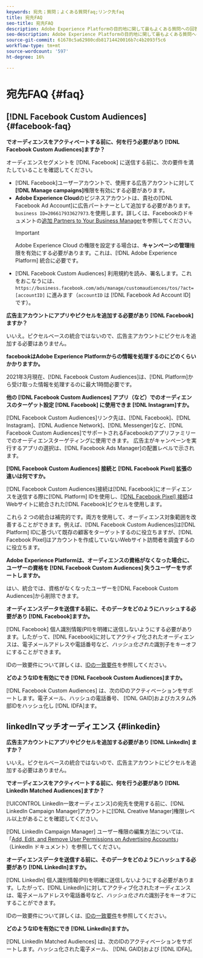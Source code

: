 ```yaml
---
keywords: 宛先；質問；よくある質問faq;リンク先faq
title: 宛先FAQ
seo-title: 宛先FAQ
description: Adobe Experience Platformの目的地に関して最もよくある質問への回答
seo-description: Adobe Experience Platformの目的地に関して最もよくある質問への回答
source-git-commit: 61678c5a62980cdb81714420016b7c4b2093f5c6
workflow-type: tm+mt
source-wordcount: '597'
ht-degree: 16%

---
```



# 宛先FAQ {#faq}

## [!DNL Facebook Custom Audiences] {#facebook-faq}

**でオーディエンスをアクティベートする前に、何を行う必要があり [!DNL Facebook Custom Audiences]ますか？**

オーディエンスセグメントを [!DNL Facebook] に送信する前に、次の要件を満たしていることを確認してください。

* [!DNL Facebook]ユーザーアカウントで、使用する広告アカウントに対して&#x200B;**[!DNL Manage campaigns]**&#x200B;権限を有効にする必要があります。
* **Adobe Experience Cloud**&#x200B;のビジネスアカウントは、貴社の[!DNL Facebook Ad Account]に広告パートナーとして追加する必要があります。 `business ID=206617933627973`.を使用します。詳しくは、Facebookのドキュメントの[追加 Partners to Your Business Manager](https://www.facebook.com/business/help/1717412048538897)を参照してください。
   >[!IMPORTANT]
   >
   > Adobe Experience Cloud の権限を設定する場合は、**キャンペーンの管理**&#x200B;権限を有効にする必要があります。これは、[!DNL Adobe Experience Platform] 統合に必要です。
* [!DNL Facebook Custom Audiences] 利用規約を読み、署名します。これをおこなうには、`https://business.facebook.com/ads/manage/customaudiences/tos/?act=[accountID]` に進みます（`accountID` は [!DNL Facebook Ad Account ID] です）。

**広告主アカウントにアプリやピクセルを追加する必要があり [!DNL Facebook] ますか？**

いいえ。ピクセルベースの統合ではないので、広告主アカウントにピクセルを追加する必要はありません。

**facebookはAdobe Experience Platformからの情報を処理するのにどのくらいかかりますか。**

2021年3月現在、[!DNL Facebook Custom Audiences]は、[!DNL Platform]から受け取った情報を処理するのに最大1時間必要です。

**他の [!DNL Facebook Custom Audiences] アプリ（など）でのオーディエンスのターゲット設定 [!DNL Facebook] に使用できま [!DNL Instagram]すか。**

[!DNL Facebook Custom Audiences]リンク先は、[!DNL Facebook]、[!DNL Instagram]、[!DNL Audience Network]、[!DNL Messenger]など、[!DNL Facebook Custom Audiences]でサポートされるFacebookのアプリファミリーでのオーディエンスターゲティングに使用できます。 広告主がキャンペーンを実行するアプリの選択は、[!DNL Facebook Ads Manager]の配置レベルで示されます。

**[!DNL Facebook Custom Audiences] 接続と [!DNL Facebook Pixel] 拡張の違いは何ですか。**

[!DNL Facebook Custom Audiences]接続は[!DNL Facebook]にオーディエンスを送信する際に[!DNL Platform] IDを使用し、[[!DNL Facebook Pixel] 接続](../destinations/catalog/advertising/facebook-pixel.md)はWebサイトに統合された[!DNL Facebook]ピクセルを使用します。

これら 2 つの統合は補完的です。両方を使用して、オーディエンス対象範囲を改善することができます。例えば、[!DNL Facebook Custom Audiences]は[!DNL Platform] IDに基づいて既存の顧客をターゲットするのに役立ちますが、[!DNL Facebook Pixel]はアカウントを作成していないWebサイト訪問者を調査するのに役立ちます。

**Adobe Experience Platformは、オーディエンスの資格がなくなった場合に、ユーザーの資格を [!DNL Facebook Custom Audiences] 失うユーザーをサポートしますか。**

はい、統合では、資格がなくなったユーザーを[!DNL Facebook Custom Audiences]から削除できます。

**オーディエンスデータを送信する前に、そのデータをどのようにハッシュする必要があり [!DNL Facebook]ますか。**

[!DNL Facebook] 個人識別情報(PII)を明確に送信しないようにする必要があります。したがって、[!DNL Facebook]に対してアクティブ化されたオーディエンスは、電子メールアドレスや電話番号など、*ハッシュ化された*&#x200B;識別子をキーオフにすることができます。

IDの一致要件について詳しくは、[IDの一致要件](catalog/social/facebook.md#id-matching-requirements)を参照してください。

**どのようなIDを有効にでき [!DNL Facebook Custom Audiences]ますか。**

[!DNL Facebook Custom Audiences] は、次のIDのアクティベーションをサポートします。電子メール、ハッシュの電話番号、 [!DNL GAID]およびカスタム外部IDをハッシュ化し [!DNL IDFA]ます。

## linkedInマッチオーディエンス {#linkedin}

**広告主アカウントにアプリやピクセルを追加する必要があり [!DNL LinkedIn] ますか？**

いいえ。ピクセルベースの統合ではないので、広告主アカウントにピクセルを追加する必要はありません。

**でオーディエンスをアクティベートする前に、何を行う必要があり [!DNL LinkedIn Matched Audiences]ますか？**

[!UICONTROL LinkedIn一致オーディエンス]の宛先を使用する前に、[!DNL LinkedIn Campaign Manager]アカウントに[!DNL Creative Manager]権限レベル以上があることを確認してください。

[!DNL LinkedIn Campaign Manager] ユーザー権限の編集方法については、「[Add, Edit, and Remove User Permissions on Advertising Accounts](https://www.linkedin.com/help/lms/answer/5753)」（LinkedIn ドキュメント）を参照してください。

**オーディエンスデータを送信する前に、そのデータをどのようにハッシュする必要があり [!DNL LinkedIn]ますか。**

[!DNL LinkedIn] 個人識別情報(PII)を明確に送信しないようにする必要があります。したがって、[!DNL LinkedIn]に対してアクティブ化されたオーディエンスは、電子メールアドレスや電話番号など、*ハッシュ化された*&#x200B;識別子をキーオフにすることができます。

IDの一致要件について詳しくは、[IDの一致要件](catalog/social/linkedin.md#id-matching-requirements)を参照してください。

**どのようなIDを有効にでき [!DNL LinkedIn]ますか。**

[!DNL LinkedIn Matched Audiences] は、次のIDのアクティベーションをサポートします。ハッシュ化された電子メール、 [!DNL GAID]および [!DNL IDFA]。
